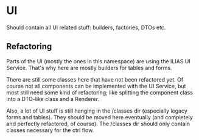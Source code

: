# UI

Should contain all UI related stuff: builders, factories, DTOs etc.

## Refactoring

Parts of the UI (mostly the ones in this namespace) are using the ILIAS UI Service. That's why here are mostly 
builders for tables and forms. 

There are still some classes here that have not been refactored yet. Of course not all components can be implemented 
with the UI Service, but most still need some kind of refactoring; like splitting the component class into a DTO-like 
class and a Renderer.

Also, a lot of UI stuff is still hanging in the /classes dir (especially legacy forms and tables). They should be moved here eventually (and completely 
and perfectly refactored, of course). The /classes dir should only contain classes necessary for the ctrl flow.